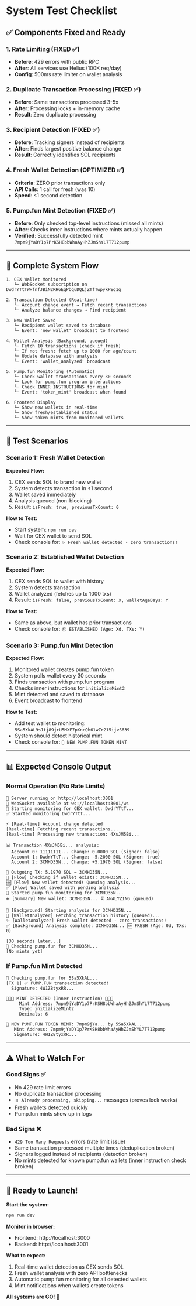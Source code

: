 # System Test Checklist

## ✅ Components Fixed and Ready

### 1. Rate Limiting (FIXED ✅)
- **Before**: 429 errors with public RPC
- **After**: All services use Helius (100K req/day)
- **Config**: 500ms rate limiter on wallet analysis

### 2. Duplicate Transaction Processing (FIXED ✅)
- **Before**: Same transactions processed 3-5x
- **After**: Processing locks + in-memory cache
- **Result**: Zero duplicate processing

### 3. Recipient Detection (FIXED ✅)
- **Before**: Tracking signers instead of recipients
- **After**: Finds largest positive balance change
- **Result**: Correctly identifies SOL recipients

### 4. Fresh Wallet Detection (OPTIMIZED ✅)
- **Criteria**: ZERO prior transactions only
- **API Calls**: 1 call for fresh (was 10)
- **Speed**: <1 second detection

### 5. Pump.fun Mint Detection (FIXED ✅)
- **Before**: Only checked top-level instructions (missed all mints)
- **After**: Checks inner instructions where mints actually happen
- **Verified**: Successfully detected mint `7mpm9jYaDY1p7PrKSH8bbWhaAyHhZJmShYL7T712pump`

---

## 🎯 Complete System Flow

```
1. CEX Wallet Monitored
   └─ WebSocket subscription on DwdrYTtTWHfnfJBiN2RH6EgPbquDQLjZTfTwpykPEq1g

2. Transaction Detected (Real-time)
   └─ Account change event → Fetch recent transactions
   └─ Analyze balance changes → Find recipient

3. New Wallet Saved
   └─ Recipient wallet saved to database
   └─ Event: 'new_wallet' broadcast to frontend

4. Wallet Analysis (Background, queued)
   └─ Fetch 10 transactions (check if fresh)
   └─ If not fresh: fetch up to 1000 for age/count
   └─ Update database with analysis
   └─ Event: 'wallet_analyzed' broadcast

5. Pump.fun Monitoring (Automatic)
   └─ Check wallet transactions every 30 seconds
   └─ Look for pump.fun program interactions
   └─ Check INNER INSTRUCTIONS for mint
   └─ Event: 'token_mint' broadcast when found

6. Frontend Display
   └─ Show new wallets in real-time
   └─ Show fresh/established status
   └─ Show token mints from monitored wallets
```

---

## 🧪 Test Scenarios

### Scenario 1: Fresh Wallet Detection
**Expected Flow:**
1. CEX sends SOL to brand new wallet
2. System detects transaction in <1 second
3. Wallet saved immediately
4. Analysis queued (non-blocking)
5. Result: `isFresh: true, previousTxCount: 0`

**How to Test:**
- Start system: `npm run dev`
- Wait for CEX wallet to send SOL
- Check console for: `✨ Fresh wallet detected - zero transactions!`

### Scenario 2: Established Wallet Detection
**Expected Flow:**
1. CEX sends SOL to wallet with history
2. System detects transaction
3. Wallet analyzed (fetches up to 1000 txs)
4. Result: `isFresh: false, previousTxCount: X, walletAgeDays: Y`

**How to Test:**
- Same as above, but wallet has prior transactions
- Check console for: `📦 ESTABLISHED (Age: Xd, TXs: Y)`

### Scenario 3: Pump.fun Mint Detection
**Expected Flow:**
1. Monitored wallet creates pump.fun token
2. System polls wallet every 30 seconds
3. Finds transaction with pump.fun program
4. Checks inner instructions for `initializeMint2`
5. Mint detected and saved to database
6. Event broadcast to frontend

**How to Test:**
- Add test wallet to monitoring: `5Sa5XkAL9s1tj89jrU5MXE7pXncQh61wZr215ijvS639`
- System should detect historical mint
- Check console for: `🚀 NEW PUMP.FUN TOKEN MINT`

---

## 📊 Expected Console Output

### Normal Operation (No Rate Limits)
```
🚀 Server running on http://localhost:3001
🔌 WebSocket available at ws://localhost:3001/ws
🎯 Starting monitoring for CEX wallet: DwdrYTtT...
✅ Started monitoring DwdrYTtT...

⚡ [Real-time] Account change detected
[Real-time] Fetching recent transactions...
[Real-time] Processing new transaction: 4XsJM5Bi...

📊 Transaction 4XsJM5Bi... analysis:
  Account 0: 11111111... Change: 0.0000 SOL (Signer: false)
  Account 1: DwdrYTtT... Change: -5.2000 SOL (Signer: true)
  Account 2: 3CMHD35N... Change: +5.1970 SOL (Signer: false)

🔔 Outgoing TX: 5.1970 SOL → 3CMHD35N...
🔎 [Flow] Checking if wallet exists: 3CMHD35N...
🆕 [Flow] New wallet detected! Queuing analysis...
✅ [Flow] Wallet saved with pending analysis
🎯 Started pump.fun monitoring for 3CMHD35N...
➕ [Summary] New wallet: 3CMHD35N... ⏳ ANALYZING (queued)

🔬 [Background] Starting analysis for 3CMHD35N...
📡 [WalletAnalyzer] Fetching transaction history (queued)...
✨ [WalletAnalyzer] Fresh wallet detected - zero transactions!
✅ [Background] Analysis complete: 3CMHD35N... 🆕 FRESH (Age: 0d, TXs: 0)

[30 seconds later...]
🎯 Checking pump.fun for 3CMHD35N...
[No mints yet]
```

### If Pump.fun Mint Detected
```
🎯 Checking pump.fun for 5Sa5XkAL...
[TX 1] ✅ PUMP.FUN transaction detected!
  Signature: 4W1Z8tyxRR...

🚀🚀🚀 MINT DETECTED (Inner Instruction) 🚀🚀🚀
     Mint Address: 7mpm9jYaDY1p7PrKSH8bbWhaAyHhZJmShYL7T712pump
     Type: initializeMint2
     Decimals: 6

🚀 NEW PUMP.FUN TOKEN MINT: 7mpm9jYa... by 5Sa5XkAL...
   Mint Address: 7mpm9jYaDY1p7PrKSH8bbWhaAyHhZJmShYL7T712pump
   Signature: 4W1Z8tyxRR...
```

---

## ⚠️ What to Watch For

### Good Signs ✅
- No 429 rate limit errors
- No duplicate transaction processing
- `⏸️ Already processing, skipping...` messages (proves lock works)
- Fresh wallets detected quickly
- Pump.fun mints show up in logs

### Bad Signs ❌
- `429 Too Many Requests` errors (rate limit issue)
- Same transaction processed multiple times (deduplication broken)
- Signers logged instead of recipients (detection broken)
- No mints detected for known pump.fun wallets (inner instruction check broken)

---

## 🚀 Ready to Launch!

**Start the system:**
```bash
npm run dev
```

**Monitor in browser:**
- Frontend: http://localhost:3000
- Backend: http://localhost:3001

**What to expect:**
1. Real-time wallet detection as CEX sends SOL
2. Fresh wallet analysis with zero API bottlenecks
3. Automatic pump.fun monitoring for all detected wallets
4. Mint notifications when wallets create tokens

**All systems are GO! 🎯**
